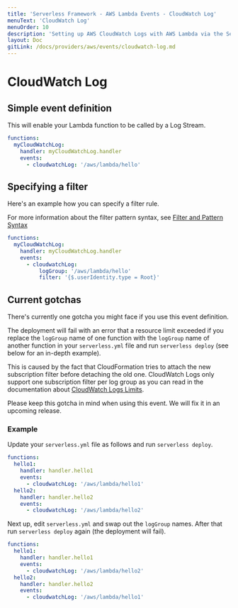 ```yaml
---
title: 'Serverless Framework - AWS Lambda Events - CloudWatch Log'
menuText: 'CloudWatch Log'
menuOrder: 10
description: 'Setting up AWS CloudWatch Logs with AWS Lambda via the Serverless Framework'
layout: Doc
gitLink: /docs/providers/aws/events/cloudwatch-log.md
---
```


# CloudWatch Log

## Simple event definition

This will enable your Lambda function to be called by a Log Stream.

```yml
functions:
  myCloudWatchLog:
    handler: myCloudWatchLog.handler
    events:
      - cloudwatchLog: '/aws/lambda/hello'
```

## Specifying a filter

Here's an example how you can specify a filter rule.

For more information about the filter pattern syntax, see [Filter and Pattern Syntax](http://docs.aws.amazon.com/AmazonCloudWatch/latest/logs/FilterAndPatternSyntax.html)

```yml
functions:
  myCloudWatchLog:
    handler: myCloudWatchLog.handler
    events:
      - cloudwatchLog:
          logGroup: '/aws/lambda/hello'
          filter: '{$.userIdentity.type = Root}'
```

## Current gotchas

There's currently one gotcha you might face if you use this event definition.

The deployment will fail with an error that a resource limit exceeded if you replace the `logGroup` name of one function with the `logGroup` name of another function in your `serverless.yml` file and run `serverless deploy` (see below for an in-depth example).

This is caused by the fact that CloudFormation tries to attach the new subscription filter before detaching the old one. CloudWatch Logs only support one subscription filter per log group as you can read in the documentation about [CloudWatch Logs Limits](http://docs.aws.amazon.com/AmazonCloudWatch/latest/logs/cloudwatch_limits_cwl.html).

Please keep this gotcha in mind when using this event. We will fix it in an upcoming release.

### Example

Update your `serverless.yml` file as follows and run `serverless deploy`.

```yml
functions:
  hello1:
    handler: handler.hello1
    events:
      - cloudwatchLog: '/aws/lambda/hello1'
  hello2:
    handler: handler.hello2
    events:
      - cloudwatchLog: '/aws/lambda/hello2'
```

Next up, edit `serverless.yml` and swap out the `logGroup` names. After that run `serverless deploy` again (the deployment will fail).

```yml
functions:
  hello1:
    handler: handler.hello1
    events:
      - cloudwatchLog: '/aws/lambda/hello2'
  hello2:
    handler: handler.hello2
    events:
      - cloudwatchLog: '/aws/lambda/hello1'
```
